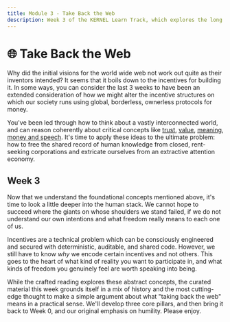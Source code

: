 ```yaml
---
title: Module 3 - Take Back the Web
description: Week 3 of the KERNEL Learn Track, which explores the long history of ideas for building an open web and ensuring anyone, anywhere can access the stored knowledge of humanity.
---
```


# 🌐 Take Back the Web

Why did the initial visions for the world wide web not work out quite as their inventors intended? It seems that it boils down to the incentives for building it. In some ways, you can consider the last 3 weeks to have been an extended consideration of how we might alter the incentive structures on which our society runs using global, borderless, ownerless protocols for money.

You've been led through how to think about a vastly interconnected world, and can reason coherently about critical concepts like [trust](../module-0/trust), [value](../module-1/value.md), [meaning](../module-1/meaning), [money and speech](../module-2/money-speech). It's time to apply these ideas to the ultimate problem: how to free the shared record of human knowledge from closed, rent-seeking corporations and extricate ourselves from an extractive attention economy. 

## Week 3

Now that we understand the foundational concepts mentioned above, it's time to look a little deeper into the human stack. We cannot hope to succeed where the giants on whose shoulders we stand failed, if we do not understand our own intentions and what freedom really means to each one of us.

Incentives are a technical problem which can be consciously engineered and secured with deterministic, auditable, and shared code. However, we still have to know _why_ we encode certain incentives and not others. This goes to the heart of what kind of reality you want to participate in, and what kinds of freedom you genuinely feel are worth speaking into being.

While the crafted reading explores these abstract concepts, the curated material this week grounds itself in a mix of history and the most cutting-edge thought to make a simple argument about what "taking back the web" means in a practical sense. We'll develop three core pillars, and then bring it back to Week 0, and our original emphasis on humility. Please enjoy.
